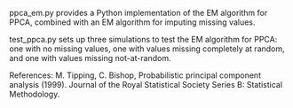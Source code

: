 ppca_em.py provides a Python implementation of the EM algorithm for PPCA, combined with an EM algorithm for imputing missing values.

test_ppca.py sets up three simulations to test the EM algorithm for PPCA: one with no missing values, one with values missing completely at random, and one with values missing not-at-random. 

References:
M. Tipping, C. Bishop, Probabilistic principal component analysis (1999). Journal of the Royal Statistical Society Series B: Statistical Methodology.
